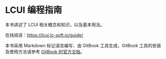 # LCUI 编程指南

本书讲述了 LCUI 相关概念和知识，以及基本用法。

在线阅读：https://lcui.lc-soft.io/guide/

本书采用 Markdown 标记语言编写、由 GitBook 工具生成，GitBook 工具的安装及使用方法请参考 [GitBook 的官方文档](https://github.com/GitbookIO/gitbook/blob/master/docs/setup.md)。
